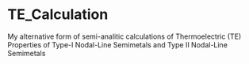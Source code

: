 # TE_Calculation
My alternative form of semi-analitic calculations of Thermoelectric (TE) Properties of Type-I Nodal-Line Semimetals  and Type II Nodal-Line Semimetals

